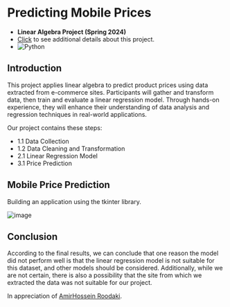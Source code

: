 # Predicting Mobile Prices

- **Linear Algebra Project (Spring 2024)**
- [Click](https://github.com/matinmonshizadeh/Linear-Algebra-Project/blob/main/LinearAlgebraProject.pdf)  to see additional details about this project.
- ![Python](https://img.shields.io/badge/Python-FFD43B?style=for-the-badge&logo=python&logoColor=306998)

## Introduction
This project applies linear algebra to predict product prices using data extracted from e-commerce sites. Participants will
gather and transform data, then train and evaluate a linear regression model. Through hands-on experience, they will
enhance their understanding of data analysis and regression techniques in real-world applications.

Our project contains these steps:
- 1.1 Data Collection
- 1.2 Data Cleaning and Transformation
- 2.1 Linear Regression Model
- 3.1 Price Prediction

## Mobile Price Prediction
Building an application using the tkinter library.

![image](https://github.com/user-attachments/assets/d6ba51cf-2e95-4b5c-b335-c497002baa87)



## Conclusion

According to the final results, we can conclude that one reason the model did not perform well is that the linear regression model is not suitable for this dataset, and other models should be considered. Additionally, while we are not certain, there is also a possibility that the site from which we extracted the data was not suitable for our project.



In appreciation of [AmirHossein Roodaki](https://github.com/Roodaki).
